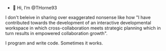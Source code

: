 - 👋 Hi, I’m @THorne93

I don't beleive in sharing over exaggerated nonsense like how "I have contributed towards the development of an interactive developmental workspace in which cross-collaboration meets strategic planning which in turn results in empowered collaboration  growth".

I program and write code. Sometimes it works.
